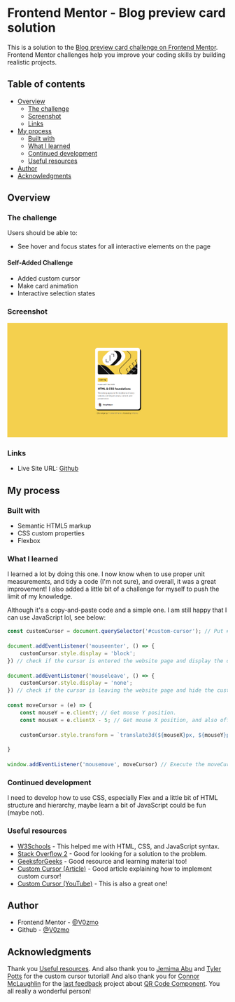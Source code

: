 # Frontend Mentor - Blog preview card solution

This is a solution to the [Blog preview card challenge on Frontend Mentor](https://www.frontendmentor.io/challenges/blog-preview-card-ckPaj01IcS). Frontend Mentor challenges help you improve your coding skills by building realistic projects. 

## Table of contents

- [Overview](#overview)
  - [The challenge](#the-challenge)
  - [Screenshot](#screenshot)
  - [Links](#links)
- [My process](#my-process)
  - [Built with](#built-with)
  - [What I learned](#what-i-learned)
  - [Continued development](#continued-development)
  - [Useful resources](#useful-resources)
- [Author](#author)
- [Acknowledgments](#acknowledgments)

## Overview

### The challenge

Users should be able to:

- See hover and focus states for all interactive elements on the page

#### Self-Added Challenge
- Added custom cursor
- Make card animation
- Interactive selection states

### Screenshot

![](./result.png)

### Links

- Live Site URL: [Github](https://v0zmo.github.io/Frontend-Mentor-Challanges-Lists/blog-preview-card-main/index.html)

## My process

### Built with

- Semantic HTML5 markup
- CSS custom properties
- Flexbox

### What I learned

I learned a lot by doing this one. I now know when to use proper unit measurements, and tidy a code (I'm not sure), and overall, it was a great improvement! I also added a little bit of a challenge for myself to push the limit of my knowledge.

Although it's a copy-and-paste code and a simple one. I am still happy that I can use JavaScript lol, see below:

```js
const customCursor = document.querySelector('#custom-cursor'); // Put #custom-cursor id to customCursor variable.

document.addEventListener('mouseenter', () => {
    customCursor.style.display = 'block';
}) // check if the cursor is entered the website page and display the custom cursor.

document.addEventListener('mouseleave', () => {
    customCursor.style.display = 'none';
}) // check if the cursor is leaving the website page and hide the custom cursor.

const moveCursor = (e) => {
    const mouseY = e.clientY; // Get mouse Y position.
    const mouseX = e.clientX - 5; // Get mouse X position, and also offset it 5px (SVG messed the position).

    customCursor.style.transform = `translate3d(${mouseX}px, ${mouseY}px, 0)`; // Follow the mouse based on the mouse position.

}

window.addEventListener('mousemove', moveCursor) // Execute the moveCursor function.
```

### Continued development

I need to develop how to use CSS, especially Flex and a little bit of HTML structure and hierarchy, maybe learn a bit of JavaScript could be fun (maybe not).

### Useful resources

- [W3Schools](https://www.w3schools.com) - This helped me with HTML, CSS, and JavaScript syntax.
- [Stack Overflow 2](https://stackoverflow.com) - Good for looking for a solution to the problem.
- [GeeksforGeeks](https://www.geeksforgeeks.org) - Good resource and learning material too!
- [Custom Cursor (Article)](https://webdesign.tutsplus.com/how-to-create-a-custom-mouse-cursor-with-css-or-javascript--cms-106724t) - Good article explaining how to implement custom cursor!
- [Custom Cursor (YouTube)](https://www.youtube.com/watch?v=OKvvjXu7WE8) - This is also a great one!

## Author

- Frontend Mentor - [@V0zmo](https://www.frontendmentor.io/profile/V0zmo)
- Github - [@V0zmo](https://github.com/V0zmo)

## Acknowledgments

Thank you [Useful resources](#useful-resources). And also thank you to [Jemima Abu](https://github.com/jemimaabu) and [Tyler Potts](https://github.com/TylerPottsDev) for the custom cursor tutorial! And also thank you for [Connor McLaughlin](https://github.com/Gingerlox) for the [last feedback](https://www.frontendmentor.io/solutions/qr-code-component-solution-html-css-flexbox-ZdYPFRR0Na) project about [QR Code Component](https://github.com/V0zmo/Frontend-Mentor-Challanges-Lists/tree/main/qr-code-component-main). You all really a wonderful person!
